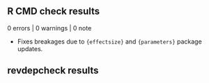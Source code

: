 ## R CMD check results

0 errors | 0 warnings | 0 note

* Fixes breakages due to `{effectsize}` and `{parameters}` package updates.

## revdepcheck results


